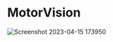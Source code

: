 # MotorVision
![Screenshot 2023-04-15 173950](https://user-images.githubusercontent.com/122492766/232254293-39ddb9dc-0b91-4b3e-a5b0-2e332e600023.png)
